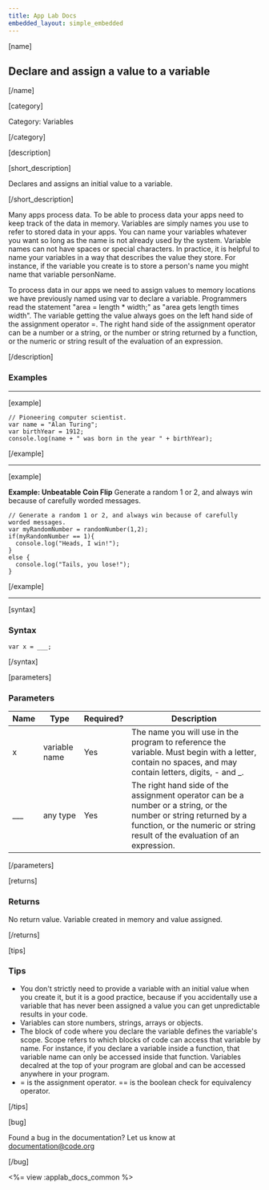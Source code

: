 ```yaml
---
title: App Lab Docs
embedded_layout: simple_embedded
---
```


[name]

## Declare and assign a value to a variable

[/name]

[category]

Category: Variables

[/category]

[description]

[short_description]

Declares and assigns an initial value to a variable.

[/short_description]

Many apps process data. To be able to process data your apps need to keep track of the data in memory. Variables are simply names you use to refer to stored data in your apps. You can name your variables whatever you want so long as the name is not already used by the system. Variable names can not have spaces or special characters. In practice, it is helpful to name your variables in a way that describes the value they store. For instance, if the variable you create is to store a person's name you might name that variable personName.

To process data in our apps we need to assign values to memory locations we have previously named using var to declare a variable. Programmers read the statement "area = length * width;" as "area gets length times width". The variable getting the value always goes on the left hand side of the assignment operator =. The right hand side of the assignment operator can be a number or a string, or the number or string returned by a function, or the numeric or string result of the evaluation of an expression.

[/description]

### Examples
____________________________________________________

[example]


```
// Pioneering computer scientist.
var name = "Alan Turing";
var birthYear = 1912;
console.log(name + " was born in the year " + birthYear);
```

[/example]

____________________________________________________

[example]

**Example: Unbeatable Coin Flip** Generate a random 1 or 2, and always win because of carefully worded messages.

```
// Generate a random 1 or 2, and always win because of carefully worded messages.
var myRandomNumber = randomNumber(1,2);
if(myRandomNumber == 1){
  console.log("Heads, I win!");
}
else {
  console.log("Tails, you lose!");
}
```

[/example]

____________________________________________________

[syntax]

### Syntax

```
var x = ___;
```

[/syntax]

[parameters]

### Parameters

| Name  | Type | Required? | Description |
|-----------------|------|-----------|-------------|
| x | variable name | Yes | The name you will use in the program to reference the variable. Must begin with a letter, contain no spaces, and may contain letters, digits, - and _. |
| ___ | any type | Yes | The right hand side of the assignment operator can be a number or a string, or the number or string returned by a function, or the numeric or string result of the evaluation of an expression. |

[/parameters]

[returns]

### Returns
No return value. Variable created in memory and value assigned.

[/returns]

[tips]

### Tips
- You don't strictly need to provide a variable with an initial value when you create it, but it is a good practice, because if you accidentally use a variable that has never been assigned a value you can get unpredictable results in your code.
- Variables can store numbers, strings, arrays or objects.
- The block of code where you declare the variable defines the variable's scope. Scope refers to which blocks of code can access that variable by name. For instance, if you declare a variable inside a function, that variable name can only be accessed inside that function. Variables decalred at the top of your program are global and can be accessed anywhere in your program.
- = is the assignment operator. == is the boolean check for equivalency operator.


[/tips]

[bug]

Found a bug in the documentation? Let us know at documentation@code.org

[/bug]

<%= view :applab_docs_common %>
